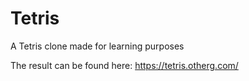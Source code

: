 # Tetris

A Tetris clone made for learning purposes

The result can be found here: https://tetris.otherg.com/
